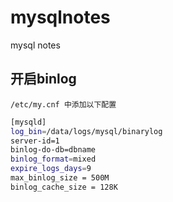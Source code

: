 # mysqlnotes
mysql notes

## 开启binlog

`/etc/my.cnf 中添加以下配置`

```bash
[mysqld]
log_bin=/data/logs/mysql/binarylog
server-id=1
binlog-do-db=dbname
binlog_format=mixed
expire_logs_days=9
max_binlog_size = 500M
binlog_cache_size = 128K
```
